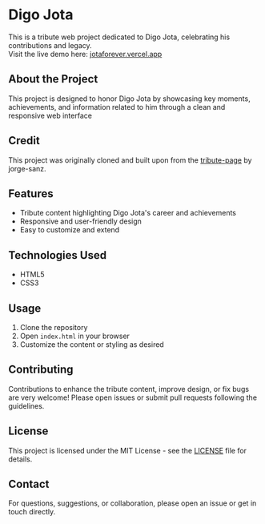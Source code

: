 # Digo Jota

This is a tribute web project dedicated to Digo Jota, celebrating his contributions and legacy.  
Visit the live demo here: [jotaforever.vercel.app](https://jotaforever.vercel.app)

## About the Project
This project is designed to honor Digo Jota by showcasing key moments, achievements, and information related to him through a clean and responsive web interface
## Credit
This project was originally cloned and built upon from the [tribute-page](https://github.com/jorge-sanz/tribute-page) by jorge-sanz.  




## Features
- Tribute content highlighting Digo Jota's career and achievements
- Responsive and user-friendly design
- Easy to customize and extend

## Technologies Used
- HTML5
- CSS3

## Usage
1. Clone the repository
2. Open `index.html` in your browser
3. Customize the content or styling as desired

## Contributing
Contributions to enhance the tribute content, improve design, or fix bugs are very welcome! Please open issues or submit pull requests following the guidelines.

## License
This project is licensed under the MIT License - see the [LICENSE](LICENSE) file for details.

## Contact
For questions, suggestions, or collaboration, please open an issue or get in touch directly.

